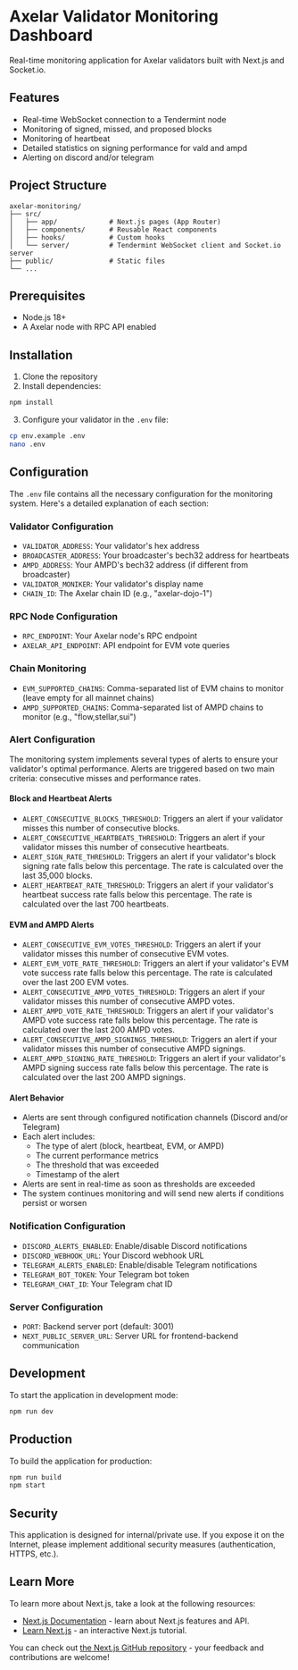 # Axelar Validator Monitoring Dashboard

Real-time monitoring application for Axelar validators built with Next.js and Socket.io.

## Features

- Real-time WebSocket connection to a Tendermint node
- Monitoring of signed, missed, and proposed blocks 
- Monitoring of heartbeat
- Detailed statistics on signing performance for vald and ampd
- Alerting on discord and/or telegram

## Project Structure

```
axelar-monitoring/
├── src/
│   ├── app/             # Next.js pages (App Router)
│   ├── components/      # Reusable React components
│   ├── hooks/           # Custom hooks
│   └── server/          # Tendermint WebSocket client and Socket.io server
├── public/              # Static files
└── ...
```

## Prerequisites

- Node.js 18+
- A Axelar node with RPC API enabled

## Installation

1. Clone the repository
2. Install dependencies:

```bash
npm install
```

3. Configure your validator in the `.env` file:

```bash
cp env.example .env
nano .env
```

## Configuration

The `.env` file contains all the necessary configuration for the monitoring system. Here's a detailed explanation of each section:

### Validator Configuration
- `VALIDATOR_ADDRESS`: Your validator's hex address
- `BROADCASTER_ADDRESS`: Your broadcaster's bech32 address for heartbeats
- `AMPD_ADDRESS`: Your AMPD's bech32 address (if different from broadcaster)
- `VALIDATOR_MONIKER`: Your validator's display name
- `CHAIN_ID`: The Axelar chain ID (e.g., "axelar-dojo-1")

### RPC Node Configuration
- `RPC_ENDPOINT`: Your Axelar node's RPC endpoint
- `AXELAR_API_ENDPOINT`: API endpoint for EVM vote queries

### Chain Monitoring
- `EVM_SUPPORTED_CHAINS`: Comma-separated list of EVM chains to monitor (leave empty for all mainnet chains)
- `AMPD_SUPPORTED_CHAINS`: Comma-separated list of AMPD chains to monitor (e.g., "flow,stellar,sui")

### Alert Configuration

The monitoring system implements several types of alerts to ensure your validator's optimal performance. Alerts are triggered based on two main criteria: consecutive misses and performance rates.

#### Block and Heartbeat Alerts
- `ALERT_CONSECUTIVE_BLOCKS_THRESHOLD`: Triggers an alert if your validator misses this number of consecutive blocks.
- `ALERT_CONSECUTIVE_HEARTBEATS_THRESHOLD`: Triggers an alert if your validator misses this number of consecutive heartbeats.
- `ALERT_SIGN_RATE_THRESHOLD`: Triggers an alert if your validator's block signing rate falls below this percentage. The rate is calculated over the last 35,000 blocks.
- `ALERT_HEARTBEAT_RATE_THRESHOLD`: Triggers an alert if your validator's heartbeat success rate falls below this percentage. The rate is calculated over the last 700 heartbeats.

#### EVM and AMPD Alerts
- `ALERT_CONSECUTIVE_EVM_VOTES_THRESHOLD`: Triggers an alert if your validator misses this number of consecutive EVM votes.
- `ALERT_EVM_VOTE_RATE_THRESHOLD`: Triggers an alert if your validator's EVM vote success rate falls below this percentage. The rate is calculated over the last 200 EVM votes.
- `ALERT_CONSECUTIVE_AMPD_VOTES_THRESHOLD`: Triggers an alert if your validator misses this number of consecutive AMPD votes.
- `ALERT_AMPD_VOTE_RATE_THRESHOLD`: Triggers an alert if your validator's AMPD vote success rate falls below this percentage. The rate is calculated over the last 200 AMPD votes.
- `ALERT_CONSECUTIVE_AMPD_SIGNINGS_THRESHOLD`: Triggers an alert if your validator misses this number of consecutive AMPD signings.
- `ALERT_AMPD_SIGNING_RATE_THRESHOLD`: Triggers an alert if your validator's AMPD signing success rate falls below this percentage. The rate is calculated over the last 200 AMPD signings.

#### Alert Behavior
- Alerts are sent through configured notification channels (Discord and/or Telegram)
- Each alert includes:
  - The type of alert (block, heartbeat, EVM, or AMPD)
  - The current performance metrics
  - The threshold that was exceeded
  - Timestamp of the alert
- Alerts are sent in real-time as soon as thresholds are exceeded
- The system continues monitoring and will send new alerts if conditions persist or worsen

### Notification Configuration
- `DISCORD_ALERTS_ENABLED`: Enable/disable Discord notifications
- `DISCORD_WEBHOOK_URL`: Your Discord webhook URL
- `TELEGRAM_ALERTS_ENABLED`: Enable/disable Telegram notifications
- `TELEGRAM_BOT_TOKEN`: Your Telegram bot token
- `TELEGRAM_CHAT_ID`: Your Telegram chat ID

### Server Configuration
- `PORT`: Backend server port (default: 3001)
- `NEXT_PUBLIC_SERVER_URL`: Server URL for frontend-backend communication

## Development

To start the application in development mode:

```bash
npm run dev
```

## Production

To build the application for production:

```bash
npm run build
npm start
```

## Security

This application is designed for internal/private use. If you expose it on the Internet, please implement additional security measures (authentication, HTTPS, etc.).

## Learn More

To learn more about Next.js, take a look at the following resources:

- [Next.js Documentation](https://nextjs.org/docs) - learn about Next.js features and API.
- [Learn Next.js](https://nextjs.org/learn) - an interactive Next.js tutorial.

You can check out [the Next.js GitHub repository](https://github.com/vercel/next.js) - your feedback and contributions are welcome!

